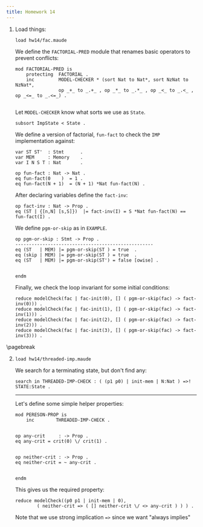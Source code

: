 ```yaml
---
title: Homework 14
---
```


1.  Load things:

    ``` {pipe='tee factorial-invariant.maude'}
    load hw14/fac.maude  
    
    ```
    
    
    We define the `FACTORIAL-PRED` module that renames basic operators to prevent
    conflicts:

    ```{ pipe='tee -a factorial-invariant.maude' }
    mod FACTORIAL-PRED is
        protecting  FACTORIAL .
        inc         MODEL-CHECKER * (sort Nat to Nat*, sort NzNat to NzNat*,
                    op _+_ to _.+_ , op _*_ to _.*_ , op _<_ to _.<_ , op _<=_ to _.<=_) .
                        
    ```
    
    Let `MODEL-CHECKER` know what sorts we use as `State`.
    ```{ pipe='tee -a factorial-invariant.maude' }
    subsort ImpState < State .
    
    ```
    

    We define a version of factorial, `fun-fact` to check the `IMP` implementation
    against:
    
    
    ```{ pipe='cat >> factorial-invariant.maude' }
    var ST ST'  : Stmt      .
    var MEM     : Memory    .
    var I N S T : Nat       .
    
    ``` 
    
    ```{ pipe='tee -a factorial-invariant.maude' }
    op fun-fact : Nat -> Nat . 
    eq fun-fact(0    )  = 1 . 
    eq fun-fact(N + 1)  = (N + 1) *Nat fun-fact(N) . 
    
    ```
    
    
    After declaring variables define the `fact-inv`:
    ```{ pipe='tee -a factorial-invariant.maude' }
    op fact-inv : Nat -> Prop .
    eq (ST | {[n,N] [s,S]})  |= fact-inv(I) = S *Nat fun-fact(N) == fun-fact(I) .
    
    ``` 

    We define `pgm-or-skip` as in `EXAMPLE`.
    ```{ pipe='tee -a factorial-invariant.maude' }
    op pgm-or-skip : Stmt -> Prop .
    ---------------------------------------------------
    eq (ST   | MEM) |= pgm-or-skip(ST ) = true  .
    eq (skip | MEM) |= pgm-or-skip(ST ) = true  .
    eq (ST   | MEM) |= pgm-or-skip(ST') = false [owise] .
    ``` 

    ```{ pipe='tee -a factorial-invariant.maude' }
    
    endm
    
    ``` 
    
    Finally, we check the loop invariant for some initial conditions:
    
    ```{ pipe='maude-test factorial-invariant.maude'}
    reduce modelCheck(fac | fac-init(0), [] ( pgm-or-skip(fac) -> fact-inv(0))) . 
    reduce modelCheck(fac | fac-init(1), [] ( pgm-or-skip(fac) -> fact-inv(1))) . 
    reduce modelCheck(fac | fac-init(2), [] ( pgm-or-skip(fac) -> fact-inv(2))) . 
    reduce modelCheck(fac | fac-init(3), [] ( pgm-or-skip(fac) -> fact-inv(3))) . 
    
    ```
\pagebreak

2.  
    ``` {pipe='tee -a paterson-check.maude'}
    load hw14/threaded-imp.maude
    
    ```
    
    We search for a terminating state, but don't find any:

    ``` {pipe='maude-test paterson-check.maude'}
    search in THREADED-IMP-CHECK : ( (p1 p0) | init-mem | N:Nat ) =>! STATE:State .
    
    ```
    
    ---
    
    Let's define some simple helper properties:

    ``` {pipe='cat >> paterson-check.maude'}
    mod PERESON-PROP is
        inc        THREADED-IMP-CHECK .
        
    ```
    
    ``` {pipe='tee -a paterson-check.maude'}
    op any-crit     : -> Prop .
    eq any-crit = crit(0) \/ crit(1) .
        
    ```
        
    ``` {pipe='tee -a paterson-check.maude'}
    op neither-crit : -> Prop .
    eq neither-crit = ~ any-crit .
        
    ```
    
    ``` {pipe='cat >> paterson-check.maude'}
    endm
    
    ```
   
    This gives us the required property:
    ``` {pipe='tee -a paterson-check.maude'}
    reduce modelCheck((p0 p1 | init-mem | 0),
            ( neither-crit => ( [] neither-crit \/ <> any-crit ) ) ) . 
    
    ```
    
    Note that we use strong implication `=>` since we want "always implies"
    
    ``` {pipe='maude-test paterson-check.maude'}
    ```
